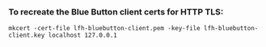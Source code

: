 ### To recreate the Blue Button client certs for HTTP TLS:
```
mkcert -cert-file lfh-bluebutton-client.pem -key-file lfh-bluebutton-client.key localhost 127.0.0.1
```
